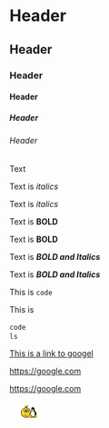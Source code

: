 # Header

## Header

### Header

#### Header

##### Header

###### Header

Text

Text is *italics*

Text is _italics_

Text is **BOLD**

Text is __BOLD__

Text is ***BOLD and Italics***

Text is ___BOLD and Italics___

This is `code`

This is
```
code
ls
```
[This is a link to googel](https://google.com)

<https://google.com>

https://google.com

![Image](https://github.com/makemegit/hello-world/blob/master/linux-lovers.gif)
